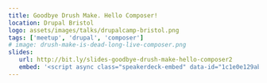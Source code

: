 ```yaml
---
title: Goodbye Drush Make. Hello Composer!
location: Drupal Bristol
logo: assets/images/talks/drupalcamp-bristol.png
tags: ['meetup', 'drupal', 'composer']
# image: drush-make-is-dead-long-live-composer.png
slides:
   url: http://bit.ly/slides-goodbye-drush-make-hello-composer2
   embed: '<script async class="speakerdeck-embed" data-id="1c1e0e129ab34816bd4c4edb5f6642c2" data-ratio="1.37081659973226" src="//speakerdeck.com/assets/embed.js"></script>'
---
```

